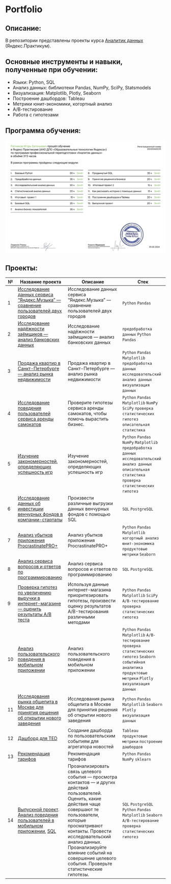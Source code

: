 # Portfolio

## Описание:
В репозитории представлены проекты курса [Аналитик данных](https://praktikum.yandex.ru/data-analyst/) (Яндекс.Практикум).

## Основные инструменты и навыки, полученные при обучении:
- Языки: Python, SQL
- Анализ данных: библиотеки Pandas, NumPy, SciPy, Statsmodels
- Визуализация: Matplotlib, Plotly, Seaborn
- Построение дашбордов: Tableau
- Метрики юнит-экономики, когортный анализ
- А/В-тестирование
- Работа с гипотезами

## Программа обучения:
![-](https://github.com/IgorRatnikov/portfolio/blob/master/diploma.jpg)

## Проекты:
| №| Название проекта | Описание                                                     | Стек           |  
|-----------|-------------------|------------------------------------------------------------------|-----------------------------------|
|1              |[Исследование данных сервиса “Яндекс.Музыка” — сравнение пользователей двух городов](01_big_cities_music/)|Исследование данных сервиса “Яндекс.Музыка” — сравнение пользователей двух городов|`Python` `Pandas`|
|2              |[Исследование надёжности заёмщиков — анализ банковских данных](02_analysis_of_bank_data/)|Исследование надёжности заёмщиков — анализ банковских данных|`предобработка данных` `Python` `Pandas`|
|3              |[Продажа квартир в Санкт-Петербурге — анализ рынка недвижимости](03_real_estate_market/)|Продажа квартир в Санкт-Петербурге — анализ рынка недвижимости|`Python` `Pandas` `Matplotlib` `предобработка данных` `исследовательский анализ данных` `визуализация данных`|
|4              |[Исследование поведения пользователей сервиса аренды самокатов](04_research_behavior_users_of_rental_service/)|Проверите гипотезы сервиса аренды самокатов, чтобы помочь вырастить бизнес.| `Python` `Pandas` `Matplotlib` `NumPy` `SciPy` `проверка статистических гипотез` `описательная статистика`|
|5              |[Изучение закономерностей, определяющих успешность игр](05_study_of_data_from_the_online_store_strimchik/)|Изучение закономерностей, определяющих успешность игр|`Python` `Pandas` `NumPy` `Matplotlib` `предобработка данных` `исследовательский анализ данных` `описательная статистика` `проверка статистических гипотез`|
|6              |[Исследование данных об инвестиции венчурных фондов в компании-стартапы](06_basic_sql/)|Произвести различные выгрузки данных венчурных фондов с помощью SQL|`SQL` `PostgreSQL`|
|7              |[Анализ убытков приложения ProcrastinatePRO+](07_marketing_analytics_of_the_entertainment_application_procrastinate/)|Анализ убытков приложения ProcrastinatePRO+|`Python` `Pandas` `Matplotlib` `когортный анализ` `юнит-экономика` `продуктовые метрики` `Seaborn`|
|8              |[Анализ сервиса вопросов и ответов по программированию](08_sql_advanced/)|Анализ сервиса вопросов и ответов по программированию|`SQL` `PostgreSQL`|
|9              |[Проверка гипотез по увеличению выручки в интернет-магазине — оценить результаты A/B теста](09_decision_making_in_business/)|Используя данные интернет-магазина приоритезировать гипотезы, произвести оценку результатов A/B-тестирования различными методами|`Python` `Pandas` `Matplotlib` `SciPy` `A/B-тестирование` `проверка статистических гипотез`|
|10             |[Анализ пользовательского поведения в мобильном приложении](10_event_analytics_mobile_app/)|Анализ пользовательского поведения в мобильном приложении|`Python` `Pandas` `Matplotlib` `A/B-тестирование` `проверка статистических гипотез` `Seaborn` `событийная аналитика` `продуктовые метрики` `Plotly` `визуализация данных`|
|11             |[Исследования рынка общепита в Москве для принятия решения об открытии нового заведения](11_catering_market/)|Исследования рынка общепита в Москве для принятия решения об открытии нового заведения|`Python` `Pandas` `Matplotlib` `Seaborn` `Plotly` `визуализация данных`|
|12             |[Дашборд для TED](https://public.tableau.com/app/profile/igor.ratnikov/viz/Yandex_project_17083679381390/Story?publish=yes)|Создание дашборда по пользовательским событиям для агрегатора новостей|`Tableau` `продуктовые метрики` `построение дашбордов`|
|13              |[Рекомендация тарифов](13_sklearn/)|Рекомендация тарифов|`Python` `Pandas` `NumPy` `sklearn`|
|14             |[Выпускной проект](14_graduation_project/). [Анализ поведения пользователей в мобильном приложении](https://github.com/IgorRatnikov/portfolio/blob/master/14_graduation_project/14_graduation_project_python.ipynb), [SQL](https://github.com/IgorRatnikov/portfolio/blob/master/14_graduation_project/14_graduation_project_sql.ipynb)|Проанализировать связь целевого события — просмотра контактов — и других действий пользователей. Оценить, какие действия чаще совершают те пользователи, которые просматривают контакты. Провести исследовательский анализ данных. Проанализируйте влияние событий на совершение целевого события. Проверьте статистические гипотезы.|`SQL` `PostgreSQL` `Python` `Pandas` `Matplotlib` `Seaborn` `A/B-тестирование` `проверка статистических гипотез`|